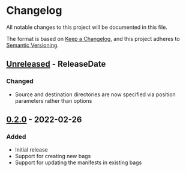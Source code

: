 # Changelog

All notable changes to this project will be documented in this file.

The format is based on [Keep a
Changelog](https://keepachangelog.com/en/1.0.0/), and this project
adheres to [Semantic Versioning](https://semver.org/spec/v2.0.0.html).

<!-- next-header -->

## [Unreleased] - ReleaseDate

### Changed

- Source and destination directories are now specified via position
  parameters rather than options

## [0.2.0] - 2022-02-26

### Added

- Initial release
- Support for creating new bags
- Support for updating the manifests in existing bags

<!-- next-url -->
[Unreleased]: https://github.com/pwinckles/bagr/compare/v0.2.0...HEAD
[0.2.0]: https://github.com/pwinckles/bagr/compare/v0.1.0...v0.2.0

